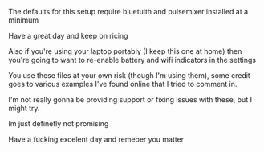 The defaults for this setup require bluetuith and pulsemixer installed at a minimum

Have a great day and keep on ricing

Also if you're using your laptop portably (I keep this one at home) then you're going to want to re-enable battery and wifi indicators in the settings

You use these files at your own risk (though I'm using them), some credit goes to various examples I've found online that I tried to comment in.

I'm not really gonna be providing support or fixing issues with these, but I might try.

Im just definetly not promising

Have a fucking excelent day and remeber you matter
